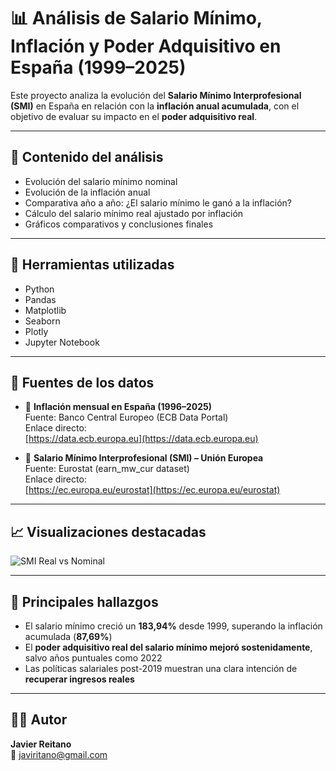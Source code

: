 
# 📊 Análisis de Salario Mínimo, Inflación y Poder Adquisitivo en España (1999–2025)

Este proyecto analiza la evolución del **Salario Mínimo Interprofesional (SMI)** en España en relación con la **inflación anual acumulada**, con el objetivo de evaluar su impacto en el **poder adquisitivo real**.

---

## 📁 Contenido del análisis

- Evolución del salario mínimo nominal
- Evolución de la inflación anual
- Comparativa año a año: ¿El salario mínimo le ganó a la inflación?
- Cálculo del salario mínimo real ajustado por inflación
- Gráficos comparativos y conclusiones finales

---

## 🧪 Herramientas utilizadas

- Python
- Pandas
- Matplotlib
- Seaborn
- Plotly
- Jupyter Notebook

---

## 📂 Fuentes de los datos

- 🔸 **Inflación mensual en España (1996–2025)**  
  Fuente: Banco Central Europeo (ECB Data Portal)  
  Enlace directo:  
  [https://data.ecb.europa.eu](https://data.ecb.europa.eu)

- 🔸 **Salario Mínimo Interprofesional (SMI) – Unión Europea**  
  Fuente: Eurostat (earn_mw_cur dataset)  
  Enlace directo:  
  [https://ec.europa.eu/eurostat](https://ec.europa.eu/eurostat)

---

## 📈 Visualizaciones destacadas

![SMI Real vs Nominal](images/smi_real_vs_nominal.png)

---

## 🧠 Principales hallazgos

- El salario mínimo creció un **183,94%** desde 1999, superando la inflación acumulada (**87,69%**)
- El **poder adquisitivo real del salario mínimo mejoró sostenidamente**, salvo años puntuales como 2022
- Las políticas salariales post-2019 muestran una clara intención de **recuperar ingresos reales**

---

## 👨‍💻 Autor

**Javier Reitano**  
📧 javiritano@gmail.com

